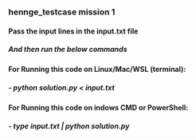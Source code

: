 ### hennge_testcase mission 1
#### Pass the input lines in the input.txt file
##### And then run the below commands
#### For Running this code on Linux/Mac/WSL (terminal):
#####  - python solution.py < input.txt
#### For Running this code on indows CMD or PowerShell:
#####  - type input.txt | python solution.py